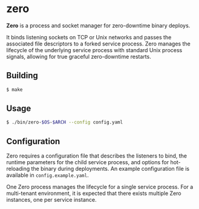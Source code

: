 # zero

**Zero** is a process and socket manager for zero-downtime binary deploys.

It binds listening sockets on TCP or Unix networks and passes the associated file descriptors to
a forked service process. Zero manages the lifecycle of the underlying service process with standard
Unix process signals, allowing for true graceful zero-downtime restarts.

## Building

```bash
$ make
```

## Usage

```bash
$ ./bin/zero-$OS-$ARCH --config config.yaml
```

## Configuration

Zero requires a configuration file that describes the listeners to bind, the runtime parameters for
the child service process, and options for hot-reloading the binary during deployments.
An example configuration file is available in `config.example.yaml`.

One Zero process manages the lifecycle for a single service process. For a multi-tenant environment,
it is expected that there exists multiple Zero instances, one per service instance.
